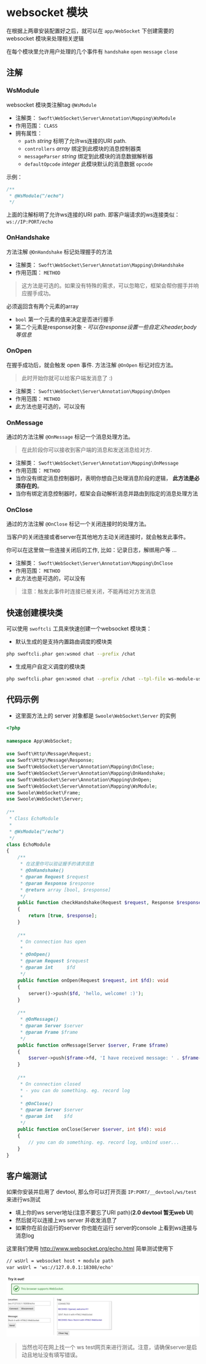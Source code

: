 # websocket 模块

在根据上两章安装配置好之后，就可以在 `app/WebSocket` 下创建需要的 websocket 模块来处理相关逻辑

在每个模块里允许用户处理的几个事件有 `handshake` `open` `message` `close`

## 注解

### WsModule

websocket 模块类注解tag `@WsModule`

- 注解类： `Swoft\WebSocket\Server\Annotation\Mapping\WsModule`
- 作用范围： `CLASS`
- 拥有属性：
    + `path` _string_ 标明了允许ws连接的URI path. 
    + `controllers` _array_ 绑定到此模块的消息控制器类
    + `messageParser` _string_ 绑定到此模块的消息数据解析器
    + `defaultOpcode` _integer_ 此模块默认的消息数据 `opcode`

示例：

```php
/**
 * @WsModule("/echo")
 */
```

上面的注解标明了允许ws连接的URI path. 即客户端请求的ws连接类似： `ws://IP:PORT/echo`

### OnHandshake

方法注解 `@OnHandshake` 标记处理握手的方法

- 注解类： `Swoft\WebSocket\Server\Annotation\Mapping\OnHandshake`
- 作用范围： `METHOD`

> 这方法是可选的。如果没有特殊的需求，可以忽略它，框架会帮你握手并响应握手成功。

必须返回含有两个元素的array

- `bool` 第一个元素的值来决定是否进行握手
- 第二个元素是response对象 - _可以在response设置一些自定义header,body等信息_

### OnOpen

在握手成功后，就会触发 open 事件. 方法注解 `@OnOpen` 标记对应方法。

> 此时开始你就可以给客户端发消息了 :)

- 注解类： `Swoft\WebSocket\Server\Annotation\Mapping\OnOpen`
- 作用范围： `METHOD`
- 此方法也是可选的，可以没有

### OnMessage

通过的方法注解 `@OnMessage` 标记一个消息处理方法。

> 在此阶段你可以接收到客户端的消息和发送消息给对方.

- 注解类： `Swoft\WebSocket\Server\Annotation\Mapping\OnMessage`
- 作用范围： `METHOD`
- 当你没有绑定消息控制器时，表明你想自己处理消息阶段的逻辑， **此方法是必须存在的**。
- 当你有绑定消息控制器时，框架会自动解析消息并路由到指定的消息处理方法

### OnClose

通过的方法注解 `@OnClose` 标记一个关闭连接时的处理方法。

当客户的关闭连接或者server在其他地方主动关闭连接时，就会触发此事件。

你可以在这里做一些连接关闭后的工作, 比如：记录日志，解绑用户等 ...

- 注解类： `Swoft\WebSocket\Server\Annotation\Mapping\OnClose`
- 作用范围： `METHOD`
- 此方法也是可选的，可以没有

> 注意：触发此事件时连接已被关闭，不能再给对方发消息

## 快速创建模块类

可以使用 `swoftcli` 工具来快速创建一个websocket 模块类：

- 默认生成的是支持内置路由调度的模块类

```bash
php swoftcli.phar gen:wsmod chat --prefix /chat
```

- 生成用户自定义调度的模块类

```bash
php swoftcli.phar gen:wsmod chat --prefix /chat --tpl-file ws-module-user
```

## 代码示例

- 这里面方法上的 server 对象都是 `Swoole\WebSocket\Server` 的实例

```php
<?php

namespace App\WebSocket;

use Swoft\Http\Message\Request;
use Swoft\Http\Message\Response;
use Swoft\WebSocket\Server\Annotation\Mapping\OnClose;
use Swoft\WebSocket\Server\Annotation\Mapping\OnHandshake;
use Swoft\WebSocket\Server\Annotation\Mapping\OnOpen;
use Swoft\WebSocket\Server\Annotation\Mapping\WsModule;
use Swoole\WebSocket\Frame;
use Swoole\WebSocket\Server;

/**
 * Class EchoModule
 *
 * @WsModule("/echo")
 */
class EchoModule
{
    /**
     * 在这里你可以验证握手的请求信息
     * @OnHandshake()
     * @param Request $request
     * @param Response $response
     * @return array [bool, $response]
     */
    public function checkHandshake(Request $request, Response $response): array
    {
        return [true, $response];
    }

    /**
     * On connection has open
     *
     * @OnOpen()
     * @param Request $request
     * @param int     $fd
     */
    public function onOpen(Request $request, int $fd): void
    {
        server()->push($fd, 'hello, welcome! :)');
    }

    /**
     * @OnMessage()
     * @param Server $server
     * @param Frame $frame
     */
    public function onMessage(Server $server, Frame $frame)
    {
        $server->push($frame->fd, 'I have received message: ' . $frame->data);
    }

    /**
     * On connection closed
     * - you can do something. eg. record log
     *
     * @OnClose()
     * @param Server $server
     * @param int    $fd
     */
    public function onClose(Server $server, int $fd): void
    {
        // you can do something. eg. record log, unbind user...
    }
}
```

## 客户端测试

如果你安装并启用了 devtool, 那么你可以打开页面 `IP:PORT/__devtool/ws/test` 来进行ws测试

- 填上你的ws server地址(注意不要忘了URI path)(**2.0 devtool 暂无web UI**)
- 然后就可以连接上ws server 并收发消息了
- 如果你在前台运行的server 你也能在运行 server的console 上看到ws连接与消息log

这里我们使用 http://www.websocket.org/echo.html 简单测试使用下

```txt
// wsUrl = websocket host + module path
var wsUrl = 'ws://127.0.0.1:18308/echo'
```

![ws-echo-test](../image/ws-server/ws-echo-test.jpg)

> 当然也可在网上找一个 ws test网页来进行测试。注意，请确保server是启动且地址没有填写错误。

